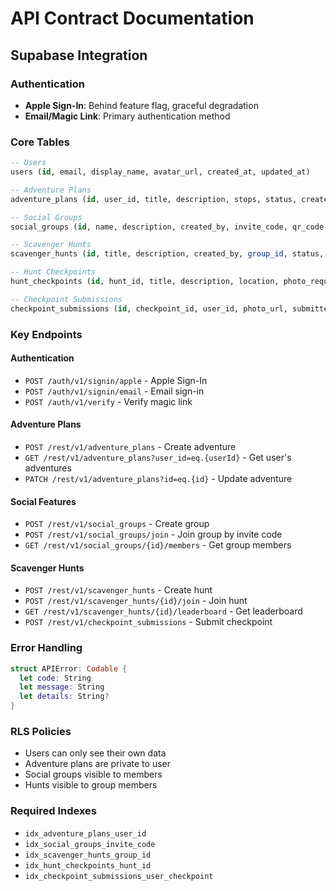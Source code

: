 # API Contract Documentation

## Supabase Integration

### Authentication
- **Apple Sign-In**: Behind feature flag, graceful degradation
- **Email/Magic Link**: Primary authentication method

### Core Tables
```sql
-- Users
users (id, email, display_name, avatar_url, created_at, updated_at)

-- Adventure Plans
adventure_plans (id, user_id, title, description, stops, status, created_at, updated_at)

-- Social Groups
social_groups (id, name, description, created_by, invite_code, qr_code, created_at, updated_at)

-- Scavenger Hunts
scavenger_hunts (id, title, description, created_by, group_id, status, start_time, end_time, created_at, updated_at)

-- Hunt Checkpoints
hunt_checkpoints (id, hunt_id, title, description, location, photo_required, points, order_index, created_at)

-- Checkpoint Submissions
checkpoint_submissions (id, checkpoint_id, user_id, photo_url, submitted_at, verified)
```

### Key Endpoints

#### Authentication
- `POST /auth/v1/signin/apple` - Apple Sign-In
- `POST /auth/v1/signin/email` - Email sign-in
- `POST /auth/v1/verify` - Verify magic link

#### Adventure Plans
- `POST /rest/v1/adventure_plans` - Create adventure
- `GET /rest/v1/adventure_plans?user_id=eq.{userId}` - Get user's adventures
- `PATCH /rest/v1/adventure_plans?id=eq.{id}` - Update adventure

#### Social Features
- `POST /rest/v1/social_groups` - Create group
- `POST /rest/v1/social_groups/join` - Join group by invite code
- `GET /rest/v1/social_groups/{id}/members` - Get group members

#### Scavenger Hunts
- `POST /rest/v1/scavenger_hunts` - Create hunt
- `POST /rest/v1/scavenger_hunts/{id}/join` - Join hunt
- `GET /rest/v1/scavenger_hunts/{id}/leaderboard` - Get leaderboard
- `POST /rest/v1/checkpoint_submissions` - Submit checkpoint

### Error Handling
```swift
struct APIError: Codable {
  let code: String
  let message: String
  let details: String?
}
```

### RLS Policies
- Users can only see their own data
- Adventure plans are private to user
- Social groups visible to members
- Hunts visible to group members

### Required Indexes
- `idx_adventure_plans_user_id`
- `idx_social_groups_invite_code`
- `idx_scavenger_hunts_group_id`
- `idx_hunt_checkpoints_hunt_id`
- `idx_checkpoint_submissions_user_checkpoint`